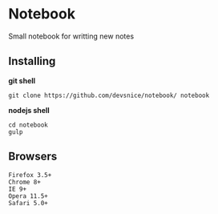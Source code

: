 Notebook
=============
Small notebook for writting new notes

Installing
----------

**git shell**
```shell
git clone https://github.com/devsnice/notebook/ notebook
```

**nodejs shell**
```shell
cd notebook
gulp
```

Browsers
----------

    Firefox 3.5+
    Chrome 8+
    IE 9+
    Opera 11.5+
    Safari 5.0+
    
